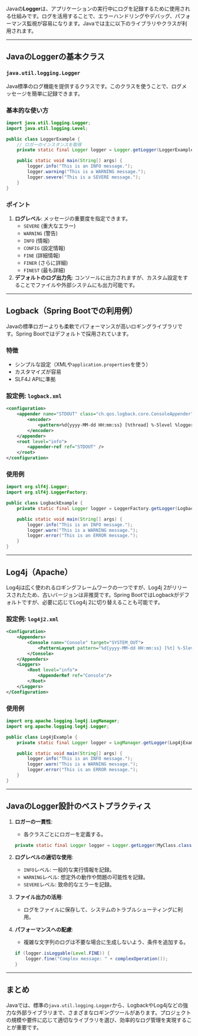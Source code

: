 Javaの**Logger**は、アプリケーションの実行中にログを記録するために使用される仕組みです。ログを活用することで、エラーハンドリングやデバッグ、パフォーマンス監視が容易になります。Javaでは主に以下のライブラリやクラスが利用されます。

---

## **JavaのLoggerの基本クラス**
### **`java.util.logging.Logger`**
Java標準のログ機能を提供するクラスです。このクラスを使うことで、ログメッセージを簡単に記録できます。

### **基本的な使い方**
```java
import java.util.logging.Logger;
import java.util.logging.Level;

public class LoggerExample {
    // ロガーのインスタンスを取得
    private static final Logger logger = Logger.getLogger(LoggerExample.class.getName());

    public static void main(String[] args) {
        logger.info("This is an INFO message.");
        logger.warning("This is a WARNING message.");
        logger.severe("This is a SEVERE message.");
    }
}
```

### **ポイント**
1. **ログレベル**: メッセージの重要度を指定できます。
   - `SEVERE` (重大なエラー)
   - `WARNING` (警告)
   - `INFO` (情報)
   - `CONFIG` (設定情報)
   - `FINE` (詳細情報)
   - `FINER` (さらに詳細)
   - `FINEST` (最も詳細)
2. **デフォルトのログ出力先**: コンソールに出力されますが、カスタム設定をすることでファイルや外部システムにも出力可能です。

---

## **Logback（Spring Bootでの利用例）**
Javaの標準ロガーよりも柔軟でパフォーマンスが高いロギングライブラリです。Spring Bootではデフォルトで採用されています。

### **特徴**
- シンプルな設定（XMLや`application.properties`を使う）
- カスタマイズが容易
- SLF4J APIに準拠

### **設定例: `logback.xml`**
```xml
<configuration>
    <appender name="STDOUT" class="ch.qos.logback.core.ConsoleAppender">
        <encoder>
            <pattern>%d{yyyy-MM-dd HH:mm:ss} [%thread] %-5level %logger{36} - %msg%n</pattern>
        </encoder>
    </appender>
    <root level="info">
        <appender-ref ref="STDOUT" />
    </root>
</configuration>
```

### **使用例**
```java
import org.slf4j.Logger;
import org.slf4j.LoggerFactory;

public class LogbackExample {
    private static final Logger logger = LoggerFactory.getLogger(LogbackExample.class);

    public static void main(String[] args) {
        logger.info("This is an INFO message.");
        logger.warn("This is a WARNING message.");
        logger.error("This is an ERROR message.");
    }
}
```

---

## **Log4j（Apache）**
Log4jは広く使われるロギングフレームワークの一つですが、Log4j 2がリリースされたため、古いバージョンは非推奨です。Spring BootではLogbackがデフォルトですが、必要に応じてLog4j 2に切り替えることも可能です。

### **設定例: `log4j2.xml`**
```xml
<Configuration>
    <Appenders>
        <Console name="Console" target="SYSTEM_OUT">
            <PatternLayout pattern="%d{yyyy-MM-dd HH:mm:ss} [%t] %-5level %logger{36} - %msg%n"/>
        </Console>
    </Appenders>
    <Loggers>
        <Root level="info">
            <AppenderRef ref="Console"/>
        </Root>
    </Loggers>
</Configuration>
```

### **使用例**
```java
import org.apache.logging.log4j.LogManager;
import org.apache.logging.log4j.Logger;

public class Log4jExample {
    private static final Logger logger = LogManager.getLogger(Log4jExample.class);

    public static void main(String[] args) {
        logger.info("This is an INFO message.");
        logger.warn("This is a WARNING message.");
        logger.error("This is an ERROR message.");
    }
}
```

---

## **JavaのLogger設計のベストプラクティス**
1. **ロガーの一貫性**:
   - 各クラスごとにロガーを定義する。
   ```java
   private static final Logger logger = Logger.getLogger(MyClass.class.getName());
   ```

2. **ログレベルの適切な使用**:
   - `INFO`レベル: 一般的な実行情報を記録。
   - `WARNING`レベル: 想定外の動作や問題の可能性を記録。
   - `SEVERE`レベル: 致命的なエラーを記録。

3. **ファイル出力の活用**:
   - ログをファイルに保存して、システムのトラブルシューティングに利用。

4. **パフォーマンスへの配慮**:
   - 複雑な文字列のログは不要な場合に生成しないよう、条件を追加する。
   ```java
   if (logger.isLoggable(Level.FINE)) {
       logger.fine("Complex message: " + complexOperation());
   }
   ```

---

## **まとめ**
Javaでは、標準の`java.util.logging.Logger`から、LogbackやLog4jなどの強力な外部ライブラリまで、さまざまなロギングツールがあります。プロジェクトの規模や要件に応じて適切なライブラリを選び、効率的なログ管理を実現することが重要です。

